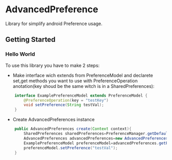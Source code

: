 # AdvancedPreference
Library for simplify android Preference usage.
## Getting Started
### Hello World
To use this library you have to make 2 steps:

- Make interface wich extends from PreferenceModel and declarete set,get methods you want to use with PreferenceOperation anotation(key shoud be the same witch is in a SharedPreferences):
    
```Java
    interface ExamplePreferenceModel extends PreferenceModel {
        @PreferenceOperation(key = "testKey")
        void setPreference(String testVal);
    } 
```

- Create AdvancedPreferences instance

```Java
    public AdvancedPreferences create(Context context){
        SharedPreferences sharedPreferences=PreferenceManager.getDefaultSharedPreferences(context);
        AdvancedPreferences advancedPreferences=new AdvancedPreferences(PreferenceConfig.getDefault(sharedPreferences));
        ExamplePreferenceModel preferenceModel=advancedPreferences.getPreferenceModel(ExamplePreferenceModel.class);
        preferenceModel.setPreference("testVal");
    } 
```
